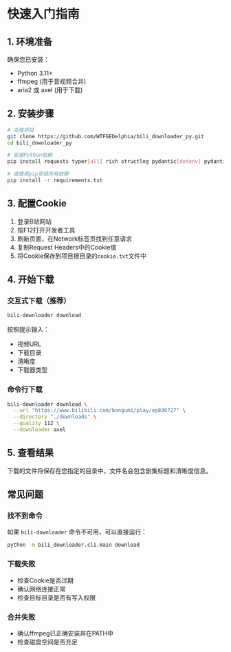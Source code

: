 # 快速入门指南

## 1. 环境准备

确保您已安装：
- Python 3.11+
- ffmpeg (用于音视频合并)
- aria2 或 axel (用于下载)

## 2. 安装步骤

```bash
# 克隆项目
git clone https://github.com/WTFGEDelphia/bili_downloader_py.git
cd bili_downloader_py

# 安装Python依赖
pip install requests typer[all] rich structlog pydantic[dotenv] pydantic-settings

# 或使用pip安装所有依赖
pip install -r requirements.txt
```

## 3. 配置Cookie

1. 登录B站网站
2. 按F12打开开发者工具
3. 刷新页面，在Network标签页找到任意请求
4. 复制Request Headers中的Cookie值
5. 将Cookie保存到项目根目录的`cookie.txt`文件中

## 4. 开始下载

### 交互式下载（推荐）

```bash
bili-downloader download
```

按照提示输入：
- 视频URL
- 下载目录
- 清晰度
- 下载器类型

### 命令行下载

```bash
bili-downloader download \
  --url "https://www.bilibili.com/bangumi/play/ep836727" \
  --directory "./downloads" \
  --quality 112 \
  --downloader axel
```

## 5. 查看结果

下载的文件将保存在您指定的目录中，文件名会包含剧集标题和清晰度信息。

## 常见问题

### 找不到命令
如果 `bili-downloader` 命令不可用，可以直接运行：
```bash
python -m bili_downloader.cli.main download
```

### 下载失败
- 检查Cookie是否过期
- 确认网络连接正常
- 检查目标目录是否有写入权限

### 合并失败
- 确认ffmpeg已正确安装并在PATH中
- 检查磁盘空间是否充足